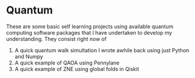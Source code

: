 # Quantum
These are some basic self learning projects using available quantum computing software packages that I have undertaken to develop my understanding. They consist right now of

1) A quick quantum walk simultation I wrote awhile back using just Python and Numpy
2) A quick example of QAOA using Pennylane
3) A quick example of ZNE using global folds in Qiskit
